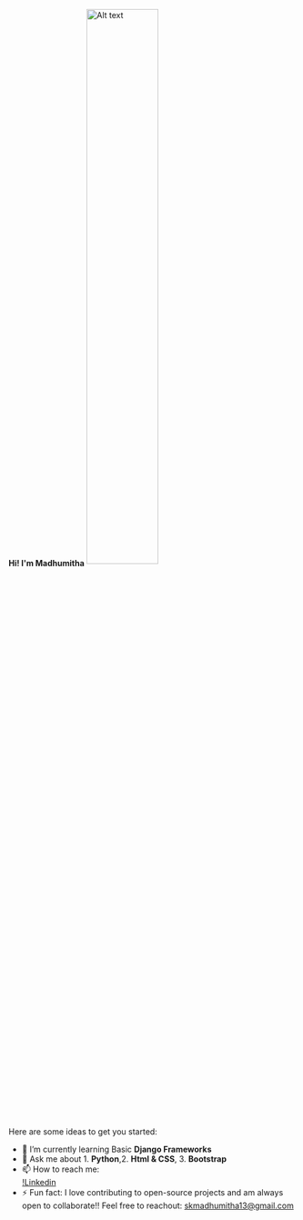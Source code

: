 **Hi! I'm Madhumitha**
<img align="center" width="50%" title="a title" alt="Alt text" src="https://i.pinimg.com/originals/20/36/4f/20364f89675f128c63fb4e86c85e372b.gif">

Here are some ideas to get you started:

- 🌱 I’m currently learning Basic **Django Frameworks**
- 💬 Ask me about 1. **Python**,2. **Html & CSS**, 3. **Bootstrap**
- 📫 How to reach me: <br>[!Linkedin](https://www.linkedin.com/in/madhu-mitha-4958a1311/)
- ⚡ Fun fact: I love contributing to open-source projects and am always open to collaborate!! Feel free to reachout: skmadhumitha13@gmail.com






